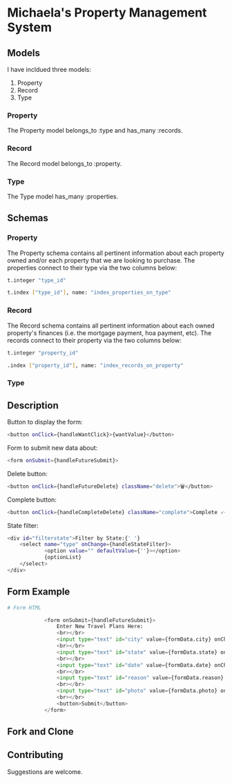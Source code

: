 # Michaela's Property Management System

## Models

I have incldued three models:
1. Property
2. Record
3. Type

### Property

The Property model belongs_to :type and has_many :records.

### Record

The Record model belongs_to :property.

### Type

The Type model has_many :properties.

## Schemas

### Property

The Property schema contains all pertinent information about each property owned and/or each property that we are looking to purchase. The properties connect to their type via the two columns below:

```bash
t.integer "type_id"
```
```bash
t.index ["type_id"], name: "index_properties_on_type"
```

### Record

The Record schema contains all pertinent information about each owned property's finances (i.e. the mortgage payment, hoa payment, etc). The records connect to their property via the two columns below:

```bash
t.integer "property_id"
```
```bash
.index ["property_id"], name: "index_records_on_property"
```

### Type



## Description



Button to display the form:
```bash
<button onClick={handleWantClick}>{wantValue}</button>
```

Form to submit new data about:
```bash
<form onSubmit={handleFutureSubmit}>
```

Delete button:
```bash
<button onClick={handleFutureDelete} className="delete">🗑️</button>
```

Complete button:
```bash
<button onClick={handleCompleteDelete} className="complete">Complete 🗸</button>
```

State filter:
```bash
<div id="filterstate">Filter by State:{' '}
    <select name="type" onChange={handleStateFilter}>
            <option value="" defaultValue={''}></option>
            {optionList}
    </select>
</div>
```

## Form Example

```python
# Form HTML

            <form onSubmit={handleFutureSubmit}>
                Enter New Travel Plans Here:
                <br></br>
                <input type="text" id="city" value={formData.city} onChange={handleFutureChange} placeholder="City/Activity"/>
                <br></br>
                <input type="text" id="state" value={formData.state} onChange={handleFutureChange} placeholder="State"/>
                <br></br>
                <input type="text" id="date" value={formData.date} onChange={handleFutureChange} placeholder="Date"/>
                <br></br>
                <input type="text" id="reason" value={formData.reason} onChange={handleFutureChange} placeholder="Reason for the trip"/>
                <br></br>
                <input type="text" id="photo" value={formData.photo} onChange={handleFutureChange} placeholder="Image URL"/>
                <br></br>
                <button>Submit</button>
            </form>
```

## Fork and Clone


## Contributing

Suggestions are welcome.